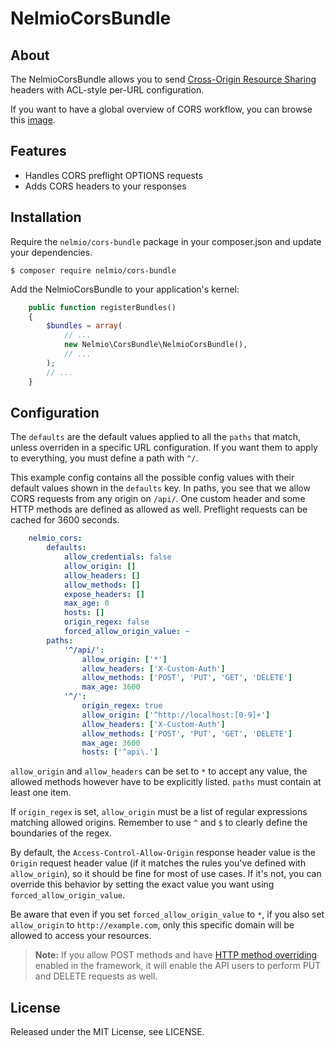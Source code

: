 # NelmioCorsBundle

## About

The NelmioCorsBundle allows you to send [Cross-Origin Resource Sharing](http://enable-cors.org/)
headers with ACL-style per-URL configuration.

If you want to have a global overview of CORS workflow, you can browse
this [image](http://www.html5rocks.com/static/images/cors_server_flowchart.png).

## Features

* Handles CORS preflight OPTIONS requests
* Adds CORS headers to your responses

## Installation

Require the `nelmio/cors-bundle` package in your composer.json and update your dependencies.

    $ composer require nelmio/cors-bundle

Add the NelmioCorsBundle to your application's kernel:

```php
    public function registerBundles()
    {
        $bundles = array(
            // ...
            new Nelmio\CorsBundle\NelmioCorsBundle(),
            // ...
        );
        // ...
    }
```

## Configuration

The `defaults` are the default values applied to all the `paths` that match,
unless overriden in a specific URL configuration. If you want them to apply
to everything, you must define a path with `^/`.

This example config contains all the possible config values with their default
values shown in the `defaults` key. In paths, you see that we allow CORS
requests from any origin on `/api/`. One custom header and some HTTP methods
are defined as allowed as well. Preflight requests can be cached for 3600
seconds.

```yaml
    nelmio_cors:
        defaults:
            allow_credentials: false
            allow_origin: []
            allow_headers: []
            allow_methods: []
            expose_headers: []
            max_age: 0
            hosts: []
            origin_regex: false
            forced_allow_origin_value: ~
        paths:
            '^/api/':
                allow_origin: ['*']
                allow_headers: ['X-Custom-Auth']
                allow_methods: ['POST', 'PUT', 'GET', 'DELETE']
                max_age: 3600
            '^/':
                origin_regex: true
                allow_origin: ['^http://localhost:[0-9]+']
                allow_headers: ['X-Custom-Auth']
                allow_methods: ['POST', 'PUT', 'GET', 'DELETE']
                max_age: 3600
                hosts: ['^api\.']
```

`allow_origin` and `allow_headers` can be set to `*` to accept any value, the
allowed methods however have to be explicitly listed. `paths` must contain at least one item.

If `origin_regex` is set, `allow_origin` must be a list of regular expressions matching
allowed origins. Remember to use `^` and `$` to clearly define the boundaries of the regex.

By default, the `Access-Control-Allow-Origin` response header value is 
the `Origin` request header value (if it matches the rules you've defined with `allow_origin`),
so it should be fine for most of use cases. If it's not, you can override this behavior 
by setting the exact value you want using `forced_allow_origin_value`.

Be aware that even if you set `forced_allow_origin_value` to `*`, if you also set `allow_origin` to `http://example.com`,
only this specific domain will be allowed to access your resources.

> **Note:** If you allow POST methods and have 
> [HTTP method overriding](http://symfony.com/doc/current/reference/configuration/framework.html#http-method-override)
> enabled in the framework, it will enable the API users to perform PUT and DELETE 
> requests as well.

## License

Released under the MIT License, see LICENSE.
